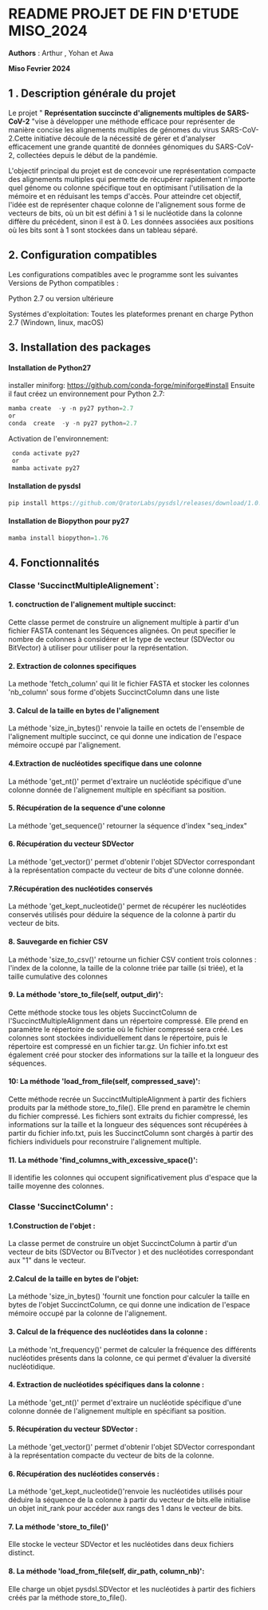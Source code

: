 
# README  PROJET DE FIN D'ETUDE MISO_2024
**Authors** : Arthur , Yohan et Awa

**Miso Fevrier 2024** 

## 1 . Description générale du projet 
Le projet " **Représentation succincte d'alignements multiples de SARS-CoV-2** "vise à développer une méthode efficace pour représenter de manière concise les alignements multiples de génomes du virus SARS-CoV-2.Cette initiative découle de la nécessité de gérer et d'analyser efficacement une grande quantité de données génomiques du SARS-CoV-2, collectées depuis le début de la pandémie.

L'objectif principal du projet est de concevoir une représentation compacte des alignements multiples qui permette de récupérer rapidement n'importe quel génome ou colonne spécifique tout en optimisant l'utilisation de la mémoire et en réduisant les temps d'accès. Pour atteindre cet objectif, l'idée est de représenter chaque colonne de l'alignement sous forme de vecteurs de bits, où un bit est défini à 1 si le nucléotide dans la colonne diffère du précédent, sinon il est à 0. Les données associées aux positions où les bits sont à 1 sont stockées dans un tableau séparé.

## 2. Configuration compatibles 
Les configurations compatibles avec le programme sont les suivantes 
Versions de Python compatibles :

Python 2.7  ou version ultérieure

Systémes d'exploitation:
Toutes les plateformes prenant en charge Python 2.7 (Windown, linux, macOS)


## 3. Installation des packages

#### Installation de Python27

installer miniforg: <https://github.com/conda-forge/miniforge#install>
Ensuite il faut créez un environnement pour Python 2.7:
```js
mamba create  -y -n py27 python=2.7
or 
conda  create  -y -n py27 python=2.7
```
Activation de l'environnement: 
```js 
 conda activate py27
 or 
 mamba activate py27
 ```
#### Installation de pysdsl

```js 
pip install https://github.com/QratorLabs/pysdsl/releases/download/1.0.0a0/pysdsl-1.0.0a0-cp27-cp27mu-linux_x86_64.whl
```
#### Installation de Biopython pour py27
```js
mamba install biopython=1.76
```

## 4. Fonctionnalités

### Classe 'SuccinctMultipleAlignement`:


#### 1. conctruction de l'alignement multiple succinct: 
Cette classe permet de construire un alignement multiple à partir d'un fichier FASTA contenant les Séquences alignées. On peut specifier le nombre de colonnes à considérer et le type de vecteur (SDVector ou BitVector) à utiliser pour utiliser pour la représentation.


#### 2. Extraction de colonnes specifiques

La methode 'fetch_column'  qui lit le fichier FASTA et stocker les colonnes 'nb_column' sous forme d'objets SuccinctColumn dans une liste
#### 3. Calcul de la taille en bytes de l'alignement 
La méthode 'size_in_bytes()'
renvoie la taille en octets de l'ensemble de l'alignement multiple succinct, ce qui donne une indication de l'espace mémoire occupé par l'alignement.

#### 4.Extraction de nucléotides specifique dans une colonne 
La méthode 'get_nt()'
permet d'extraire un nucléotide spécifique d'une colonne donnée de l'alignement multiple en spécifiant sa position.

####  5. Récupération de la sequence d'une colonne 
La méthode 'get_sequence()' retourner la séquence d'index "seq_index"
#### 6. Récupération du vecteur SDVector 
 La méthode 'get_vector()' permet d'obtenir l'objet SDVector correspondant à la représentation compacte du vecteur de bits d'une colonne donnée.

#### 7.Récupération des nucléotides conservés
 La méthode 'get_kept_nucleotide()' permet de récupérer les nucléotides conservés utilisés pour déduire la séquence de la colonne à partir du vecteur de bits.

#### 8. Sauvegarde en fichier CSV

La méthode 'size_to_csv()' retourne un fichier CSV contient trois colonnes : l'index de la colonne, la taille de la colonne triée par taille (si triée), et la taille cumulative des colonnes 

#### 9. La méthode 'store_to_file(self, output_dir)': 
Cette méthode stocke tous les objets SuccinctColumn de l'SuccinctMultipleAlignment dans un répertoire compressé. Elle prend en paramètre le répertoire de sortie où le fichier compressé sera créé. Les colonnes sont stockées individuellement dans le répertoire, puis le répertoire est compressé en un fichier tar.gz. Un fichier info.txt est également créé pour stocker des informations sur la taille et la longueur des séquences.

#### 10: La méthode 'load_from_file(self, compressed_save)': 
Cette méthode recrée un SuccinctMultipleAlignment à partir des fichiers produits par la méthode store_to_file(). Elle prend en paramètre le chemin du fichier compressé. Les fichiers sont extraits du fichier compressé, les informations sur la taille et la longueur des séquences sont récupérées à partir du fichier info.txt, puis les SuccinctColumn sont chargés à partir des fichiers individuels pour reconstruire l'alignement multiple.

#### 11. La méthode 'find_columns_with_excessive_space()': 
Il identifie les colonnes qui occupent significativement plus d'espace que la taille moyenne des colonnes.


### Classe 'SuccinctColumn' :
#### 1.Construction de l'objet : 
La classe permet de construire un objet SuccinctColumn à partir d'un vecteur de bits (SDVector ou BiTvector ) et des nucléotides correspondant aux "1" dans le vecteur.
#### 2.Calcul de la taille en bytes de l'objet:
La méthode 'size_in_bytes() 'fournit une fonction pour calculer la taille en bytes de l'objet SuccinctColumn, ce qui donne une indication de l'espace mémoire occupé par la colonne de l'alignement.

#### 3. Calcul de la fréquence des nucléotides dans la colonne :
La méthode 'nt_frequency()' permet de calculer la fréquence des différents nucléotides présents dans la colonne, ce qui permet d'évaluer la diversité nucléotidique.
#### 4. Extraction de nucléotides spécifiques dans la colonne :
 La méthode 'get_nt()' permet d'extraire un nucléotide spécifique d'une colonne donnée de l'alignement multiple en spécifiant sa position.

#### 5. Récupération du vecteur SDVector :
La méthode 'get_vector()' permet d'obtenir l'objet SDVector correspondant à la représentation compacte du vecteur de bits de la colonne.

#### 6. Récupération des nucléotides conservés :
La méthode 'get_kept_nucleotide()'renvoie les nucléotides utilisés pour déduire la séquence de la colonne à partir du vecteur de bits.elle initialise un objet init_rank pour accéder aux rangs des 1 dans le vecteur de bits.

#### 7. La méthode 'store_to_file()'
Elle  stocke le vecteur SDVector et les nucléotides dans deux fichiers distinct.

#### 8. La méthode 'load_from_file(self, dir_path, column_nb)':
Elle charge un objet pysdsl.SDVector et les nucléotides à partir des fichiers créés par la méthode store_to_file().
